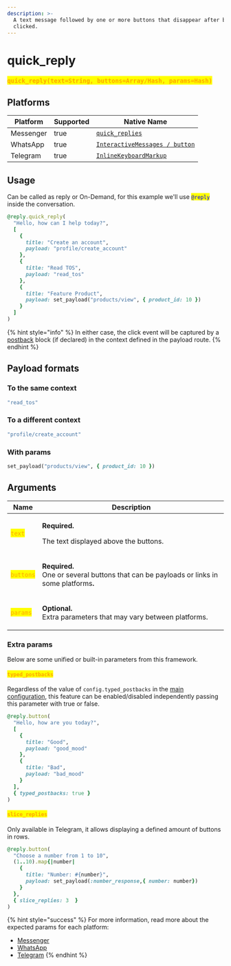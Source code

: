 ```yaml
---
description: >-
  A text message followed by one or more buttons that disappear after being
  clicked.
---
```


# quick\_reply

### <mark style="color:orange;">`quick_reply(text=String, buttons=Array/Hash, params=Hash)`</mark>

## **Platforms**&#x20;

<table><thead><tr><th>Platform</th><th data-type="checkbox">Supported</th><th>Native Name</th></tr></thead><tbody><tr><td>Messenger</td><td>true</td><td><a href="https://developers.facebook.com/docs/messenger-platform/reference/buttons/quick-replies"><code>quick_replies</code></a><code></code></td></tr><tr><td>WhatsApp</td><td>true</td><td><a href="https://developers.facebook.com/docs/whatsapp/cloud-api/guides/send-messages#interactive-messages"><code>InteractiveMessages / button</code></a><code></code></td></tr><tr><td>Telegram</td><td>true</td><td><a href="https://core.telegram.org/bots/api#inlinekeyboardmarkup"><code>InlineKeyboardMarkup</code></a><code></code></td></tr></tbody></table>

## Usage

Can be called as reply or On-Demand, for this example we'll use <mark style="color:blue;">`@reply`</mark> inside the conversation.

```ruby
@reply.quick_reply(
  "Hello, how can I help today?",
  [
    {
      title: "Create an account",
      payload: "profile/create_account"
    },
    {
      title: "Read TOS",
      payload: "read_tos"
    },
    {
      title: "Feature Product",
      payload: set_payload("products/view", { product_id: 10 })
    }
  ]
)
```

{% hint style="info" %}
In either case, the click event will be captured by a [postback](../contexts/blocks/postback.md) block (if declared) in the context defined in the payload route.
{% endhint %}



## Payload formats

### To the same context

```ruby
"read_tos"
```

### To a different context

```ruby
"profile/create_account"
```

### With params

```ruby
set_payload("products/view", { product_id: 10 })
```

## Arguments

| Name                                         | Description                                                                                                                                    |
| -------------------------------------------- | ---------------------------------------------------------------------------------------------------------------------------------------------- |
| <mark style="color:orange;">`text`</mark>    | <p><strong>Required.</strong></p><p>The text displayed above the buttons.</p>                                                                  |
| <mark style="color:orange;">`buttons`</mark> | <p><strong>Required.</strong><br><strong></strong>One or several buttons that can be payloads or links in some platforms<strong>.</strong></p> |
| <mark style="color:orange;">`params`</mark>  | <p><strong>Optional.</strong><br>Extra parameters that may vary between platforms.</p>                                                         |

### Extra params

Below are some unified or built-in parameters from this framework.

#### <mark style="color:orange;">`typed_postbacks`</mark>

Regardless of the value of `config.typed_postbacks` in the [main configuration](../getting-started/configuration.md), this feature can be enabled/disabled independently passing this parameter with true or false.

```ruby
@reply.button(
  "Hello, how are you today?",
  [
    {
      title: "Good",
      payload: "good_mood"
    },
    {
      title: "Bad",
      payload: "bad_mood"
    }
  ],
  { typed_postbacks: true }
)
```

#### <mark style="color:orange;">**`slice_replies`**</mark>

Only available in Telegram, it allows displaying a defined amount of buttons in rows.

```ruby
@reply.button(
  "Choose a number from 1 to 10",
  (1..10).map{|number|
    {
      title: "Number: #{number}",
      payload: set_payload(:number_response,{ number: number})
    }
  },
  { slice_replies: 3  }
)  
```

{% hint style="success" %}
For more information, read more about the expected params for each platform:

* [Messenger](https://developers.facebook.com/docs/messenger-platform/reference/buttons/quick-replies)
* [WhatsApp](https://developers.facebook.com/docs/whatsapp/cloud-api/guides/send-messages#interactive-messages)
* [Telegram](https://core.telegram.org/bots/api#inlinekeyboardmarkup)
{% endhint %}
